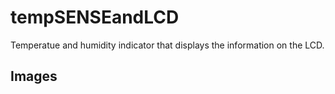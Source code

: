 # tempSENSEandLCD
Temperatue and humidity indicator that displays the information on the LCD.
## Images
